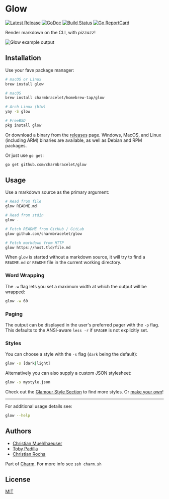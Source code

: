 # Glow

[![Latest Release](https://img.shields.io/github/release/charmbracelet/glow.svg)](https://github.com/charmbracelet/glow/releases) [![GoDoc](https://godoc.org/github.com/golang/gddo?status.svg)](https://godoc.org/github.com/charmbracelet/glow) [![Build Status](https://github.com/charmbracelet/glow/workflows/build/badge.svg)](https://github.com/charmbracelet/glow/actions) [![Go ReportCard](http://goreportcard.com/badge/charmbracelet/glow)](http://goreportcard.com/report/charmbracelet/glow)

Render markdown on the CLI, with _pizzazz_!

![Glow example output](https://github.com/charmbracelet/glow/raw/master/example.png)


## Installation

Use your fave package manager:

```bash
# macOS or Linux
brew install glow

# macOS
brew install charmbracelet/homebrew-tap/glow

# Arch Linux (btw)
yay -S glow

# FreeBSD
pkg install glow
```

Or download a binary from the [releases][] page. Windows, MacOS, and Linux
(including ARM) binaries are available, as well as Debian and RPM packages.

Or just use `go get`:

```bash
go get github.com/charmbracelet/glow
```

[releases]: https://github.com/charmbracelet/glow/releases


## Usage

Use a markdown source as the primary argument:

```bash
# Read from file
glow README.md

# Read from stdin
glow -

# Fetch README from GitHub / GitLab
glow github.com/charmbracelet/glow

# Fetch markdown from HTTP
glow https://host.tld/file.md
```

When `glow` is started without a markdown source, it will try to find a
`README.md` or `README` file in the current working directory.

### Word Wrapping

The `-w` flag lets you set a maximum width at which the output will be wrapped:

```bash
glow -w 60
```

### Paging

The output can be displayed in the user's preferred pager with the `-p` flag.
This defaults to the ANSI-aware `less -r` if `$PAGER` is not explicitly set.

### Styles

You can choose a style with the `-s` flag (`dark` being the default):

```bash
glow -s [dark|light]
```

Alternatively you can also supply a custom JSON stylesheet:

```bash
glow -s mystyle.json
```

Check out the [Glamour Style Section](https://github.com/charmbracelet/glamour/blob/master/styles/gallery/README.md)
to find more styles. Or [make your own](https://github.com/charmbracelet/glamour/tree/master/styles)!

***

For additional usage details see:

```bash
glow --help
```


## Authors

* [Christian Muehlhaeuser](https://github.com/muesli)
* [Toby Padilla](https://github.com/toby)
* [Christian Rocha](https://github.com/meowgorithm)

Part of [Charm](https://charm.sh). For more info see `ssh charm.sh`


## License

[MIT](https://github.com/charmbracelet/glow/raw/master/LICENSE)
